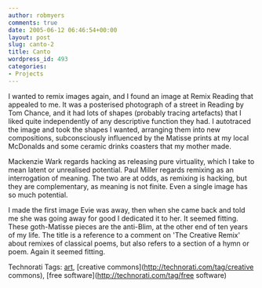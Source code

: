```yaml
---
author: robmyers
comments: true
date: 2005-06-12 06:46:54+00:00
layout: post
slug: canto-2
title: Canto
wordpress_id: 493
categories:
- Projects
---
```


  
I wanted to remix images again, and I found an image at Remix Reading that appealed to me. It was a posterised photograph of a street in Reading by Tom Chance, and it had lots of shapes (probably tracing artefacts) that I liked quite independently of any descriptive function they had. I autotraced the image and took the shapes I wanted, arranging them into new compositions, subconsciously influenced by the Matisse prints at my local McDonalds and some ceramic drinks coasters that my mother made.  


  
Mackenzie Wark regards hacking as releasing pure virtuality, which I take to mean latent or unrealised potential. Paul Miller regards remixing as an interrogation of meaning. The two are at odds, as remixing is hacking, but they are complementary, as meaning is not finite. Even a single image has so much potential.  


  
I made the first image Evie was away, then when she came back and told me she was going away for good I dedicated it to her. It seemed fitting. These goth-Matisse pieces are the anti-Blim, at the other end of ten years of my life. The title is a reference to a comment on 'The Creative Remix' about remixes of classical poems, but also refers to a section of a hymn or poem. Again it seemed fitting.  


Technorati Tags: [art](http://technorati.com/tag/art), [creative commons](http://technorati.com/tag/creative commons), [free software](http://technorati.com/tag/free software)

  


